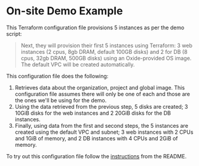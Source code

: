 # On-site Demo Example

This Terraform configuration file provisions 5 instances as per the demo script:

> Next, they will provision their first 5 instances using Terraform: 3 web instances (2 cpus, 8gb DRAM, default 100GB disks) and 2 for DB (8 cpus, 32gb DRAM, 500GB disks) using an Oxide-provided OS image. The default VPC will be created automatically.

This configuration file does the following:

1. Retrieves data about the organization, project and global image. This configuration file assumes there will only be one of each and those are the ones we'll be using for the demo.
2. Using the data retrieved from the previous step, 5 disks are created; 3 10GiB disks for the web instances and 2 20GiB disks for the DB instances.
3. Finally, using data from the first and second steps, the 5 instances are created using the default VPC and subnet; 3 web instances with 2 CPUs and 1GiB of memory, and 2 DB instances with 4 CPUs and 2GiB of memory.

To try out this configuration file follow the [instructions](https://github.com/oxidecomputer/terraform-provider-oxide-demo/#using-the-provider) from the README.
